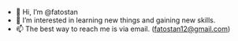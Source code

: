- 👋 Hi, I’m @fatostan
- 👀 I’m interested in learning new things and gaining new skills.
- 📫 The best way to reach me is via email. (fatostan12@gmail.com)

<!---
fatostan/fatostan is a ✨ special ✨ repository because its `README.md` (this file) appears on your GitHub profile.
You can click the Preview link to take a look at your changes.
--->
